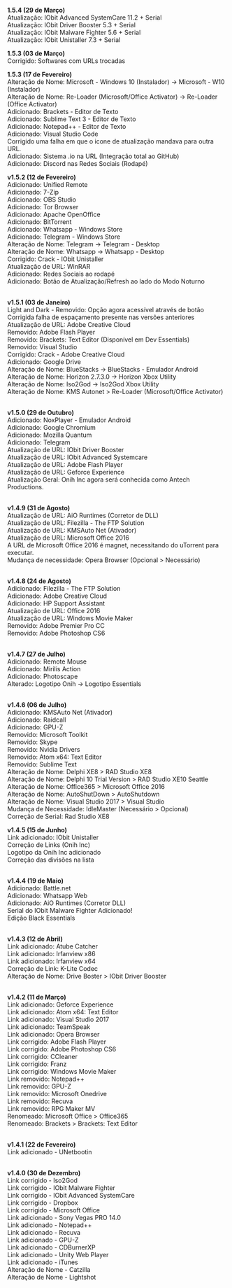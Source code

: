 <b>1.5.4 (29 de Março)</b></br>
Atualização: IObit Advanced SystemCare 11.2 + Serial</br>
Atualização: IObit Driver Booster 5.3 + Serial </br>
Atualização: IObit Malware Fighter 5.6 + Serial</br>
Atualização: IObit Unistaller 7.3 + Serial</br>

<b>1.5.3 (03 de Março)</b></br>
Corrigido: Softwares com URLs trocadas

<b>1.5.3 (17 de Fevereiro)</b></br>
Alteração de Nome: Microsoft - Windows 10 (Instalador) -> Microsoft - W10 (Instalador)</br>
Alteração de Nome: Re-Loader (Microsoft/Office Activator) -> Re-Loader (Office Activator)</br>
Adicionado: Brackets - Editor de Texto</br>
Adicionado: Sublime Text 3 - Editor de Texto</br>
Adicionado: Notepad++ - Editor de Texto</br>
Adicionado: Visual Studio Code</br>
Corrigido uma falha em que o icone de atualização mandava para outra URL.</br>
Adicionado: Sistema .io na URL (Integração total ao GitHub)</br>
Adicionado: Discord nas Redes Sociais (Rodapé)

<b>v1.5.2 (12 de Fevereiro)</b></br>
Adicionado: Unified Remote</br>
Adicionado: 7-Zip</br>
Adicionado: OBS Studio</br>
Adicionado: Tor Browser</br>
Adicionado: Apache OpenOffice</br>
Adicionado: BitTorrent</br>
Adicionado: Whatsapp - Windows Store</br>
Adicionado: Telegram - Windows Store</br>
Alteração de Nome: Telegram -> Telegram - Desktop</br>
Alteração de Nome: Whatsapp -> Whatsapp - Desktop</br>
Corrigido: Crack - IObit Unistaller</br>
Atualização de URL: WinRAR</br>
Adicionado: Redes Sociais ao rodapé</br>
Adicionado: Botão de Atualização/Refresh ao lado do Modo Noturno</br>
</br>

<b>v1.5.1 (03 de Janeiro)</b></br>
Light and Dark - Removido: Opção agora acessível através de botão</br>
Corrigida falha de espaçamento presente nas versões anteriores</br>
Atualização de URL: Adobe Creative Cloud</br>
Removido: Adobe Flash Player</br>
Removido: Brackets: Text Editor (Disponível em Dev Essentials)</br>
Removido: Visual Studio</br>
Corrigido: Crack - Adobe Creative Cloud</br>
Adicionado: Google Drive</br>
Alteração de Nome: BlueStacks -> BlueStacks - Emulador Android</br>
Alteração de Nome: Horizon 2.7.3.0 -> Horizon Xbox Utility</br>
Alteração de Nome: Iso2God -> Iso2God Xbox Utility</br>
Alteração de Nome: KMS Autonet > Re-Loader (Microsoft/Office Activator)</br></br>

<b>v1.5.0 (29 de Outubro)</b></br>
Adicionado: NoxPlayer - Emulador Android</br>
Adicionado: Google Chromium</br>
Adicionado: Mozilla Quantum</br>
Adicionado: Telegram</br>
Atualização de URL: IObit Driver Booster</br>
Atualização de URL: IObit Advanced Systemcare</br>
Atualização de URL: Adobe Flash Player</br>
Atualização de URL: Geforce Experience</br>
Atualização Geral: Onih Inc agora será conhecida como Antech Productions.</br></br>

<b>v1.4.9 (31 de Agosto)</b></br>
Atualização de URL: AiO Runtimes (Corretor de DLL)</br>
Atualização de URL: Filezilla - The FTP Solution</br>
Atualização de URL: KMSAuto Net (Ativador)</br>
Atualização de URL: Microsoft Office 2016</br>
A URL de Microsoft Office 2016 é magnet, necessitando do uTorrent para executar.</br>
Mudança de necessidade: Opera Browser (Opcional > Necessário)</br></br>

<b>v1.4.8 (24 de Agosto)</b></br>
Adicionado: Filezilla - The FTP Solution</br>
Adicionado: Adobe Creative Cloud</br>
Adicionado: HP Support Assistant</br>
Atualização de URL: Office 2016</br>
Atualização de URL: Windows Movie Maker</br>
Removido: Adobe Premier Pro CC</br>
Removido: Adobe Photoshop CS6</br></br>

<b>v1.4.7 (27 de Julho)</b></br>
Adicionado: Remote Mouse</br>
Adicionado: Mirilis Action</br>
Adicionado: Photoscape</br>
Alterado: Logotipo Onih -> Logotipo Essentials</br></br>

<b>v1.4.6 (06 de Julho)</b></br>
Adicionado: KMSAuto Net (Ativador)</br>
Adicionado: Raidcall</br>
Adicionado: GPU-Z</br>
Removido: Microsoft Toolkit</br>
Removido: Skype</br>
Removido: Nvidia Drivers</br>
Removido: Atom x64: Text Editor</br>
Removido: Sublime Text</br>
Alteração de Nome: Delphi XE8 > RAD Studio XE8</br>
Alteração de Nome: Delphi 10 Trial Version > RAD Studio XE10 Seattle</br>
Alteração de Nome: Office365 > Microsoft Office 2016</br>
Alteração de Nome: AutoShutDown > AutoShutdown</br>
Alteração de Nome: Visual Studio 2017 > Visual Studio</br>
Mudança de Necessidade: IdleMaster (Necessário > Opcional)</br>
Correção de Serial: Rad Studio XE8</br>

<b>v1.4.5 (15 de Junho)</b></br>
Link adicionado: IObit Unistaller</br>
Correção de Links (Onih Inc)</br>
Logotipo da Onih Inc adicionado</br>
Correção das divisões na lista</br></br>

<b>v1.4.4 (19 de Maio)</b></br>
Adicionado: Battle.net</br>
Adicionado: Whatsapp Web</br>
Adicionado: AiO Runtimes (Corretor DLL)</br>
Serial do IObit Malware Fighter Adicionado!</br>
Edição Black Essentials</br></br>

<b>v1.4.3 (12 de Abril)</b></br>
Link adicionado: Atube Catcher</br>
Link adicionado: Irfanview x86</br>
Link adicionado: Irfanview x64</br>
Correção de Link: K-Lite Codec</br>
Alteração de Nome: Drive Boster > IObit Driver Booster</br></br>

<b>v1.4.2 (11 de Março)</b></br>
Link adicionado: Geforce Experience</br>
Link adicionado: Atom x64: Text Editor</br>
Link adicionado: Visual Studio 2017</br>
Link adicionado: TeamSpeak</br>
Link adicionado: Opera Browser</br>
Link corrigido: Adobe Flash Player</br>
Link corrigido: Adobe Photoshop CS6</br>
Link corrigido: CCleaner</br>
Link corrigido: Franz</br>
Link corrigido: Windows Movie Maker</br>
Link removido: Notepad++</br>
Link removido: GPU-Z</br>
Link removido: Microsoft Onedrive</br>
Link removido: Recuva</br>
Link removido: RPG Maker MV</br>
Renomeado: Microsoft Office > Office365</br>
Renomeado: Brackets > Brackets: Text Editor</br></br>

<b>v1.4.1 (22 de Fevereiro)</b></br>
Link adicionado - UNetbootin</br></br>

<b>v1.4.0 (30 de Dezembro)</b></br>
Link corrigido - Iso2God</br>
Link corrigido - IObit Malware Fighter</br>
Link corrigido - IObit Advanced SystemCare</br>
Link corrigido - Dropbox</br>
Link corrigido - Microsoft Office</br>
Link adicionado - Sony Vegas PRO 14.0</br>
Link adicionado - Notepad++</br>
Link adicionado - Recuva</br>
Link adicionado - GPU-Z</br>
Link adicionado - CDBurnerXP</br>
Link adicionado - Unity Web Player</br>
Link adicionado - iTunes</br>
Alteração de Nome - Catzilla</br>
Alteração de Nome - Lightshot</br>
